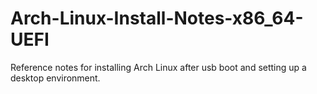 # Arch-Linux-Install-Notes-x86_64-UEFI
Reference notes for installing Arch Linux after usb boot and setting up a desktop environment.
